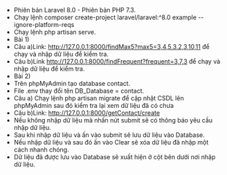 - Phiên bản Laravel 8.0 - Phiên bản PHP 7.3.
- Chạy lệnh composer create-project laravel/laravel:^8.0 example --ignore-platform-reqs
- Chạy lệnh php artisan serve.
- Bài 1)
- Câu a)Link: http://127.0.0.1:8000/findMax5?max5=3,4,5,3,2,3,10,11 để chạy và nhập dữ liệu để kiểm tra.
- Câu b)Link http://127.0.0.1:8000/findFrequent?frequent=3,7,3 để chạy và nhập dữ liệu để kiểm tra.
- Bài 2)
- Trên phpMyAdmin tạo database contact.
- File .env thay đổi tên DB_Database = contact.
- Câu a) Chạy lệnh php artisan migrate để cập nhật CSDL lên phpMyAdmin sau đó kiểm tra lại xem dữ liệu đã có chưa
- Câu b)Link: http://127.0.0.1:8000/getContact/create
- Nếu không nhập dữ liệu mà nhấn nút submit sẽ có thông báo yêu cầu nhập dữ liệu.
- Sau khi nhập dữ liệu và ấn vào submit sẽ lưu dữ liệu vào Database.
- Nếu nhập dữ liệu và sau đó ấn vào Clear sẽ xóa dữ liệu đã nhập một cách nhanh chóng.
- Dữ liệu đã được lưu vào Database sẽ xuất hiện ở cột bên dưới nơi nhập dữ liệu.
